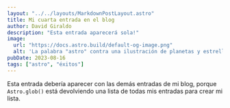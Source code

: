 ```yaml
---
layout: "../../layouts/MarkdownPostLayout.astro"
title: Mi cuarta entrada en el blog
author: David Giraldo
description: "Esta entrada aparecerá sola!"
image:
  url: "https://docs.astro.build/default-og-image.png"
  alt: 'La palabra "astro" contra una ilustración de planetas y estrellas.'
pubDate: 2023-08-16
tags: ["astro", "éxitos"]
---
```


Esta entrada debería aparecer con las demás entradas de mi blog, porque `Astro.glob()` está devolviendo una lista de todas mis entradas para crear mi lista.
